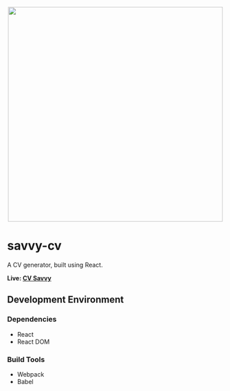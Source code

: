 <p align="center">
  <img src="https://user-images.githubusercontent.com/97047080/231761599-29812e1f-41a9-4b8e-b3d3-787d692f3331.svg" width="500" />
</p>

# savvy-cv
A CV generator, built using React.

<strong>Live: </strong> <a href="https://mattxmade.github.io/savvy-cv/dist/index.html" target="_blank"> <strong>CV Savvy</strong></a>

## Development Environment
<h3>Dependencies</h3>
<ul>
  <li>React</li>
  <li>React DOM</li>
</ul>

<h3>Build Tools</h3>
<ul>
  <li>Webpack</li>
  <li>Babel</li>
</ul>
